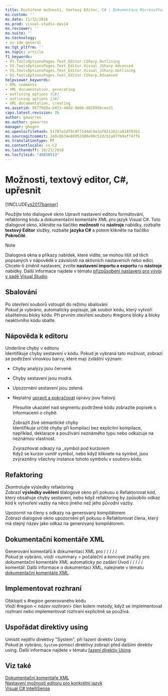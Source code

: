 ```yaml
---
title: Rozšířené možnosti, textový Editor, C# | Dokumentace Microsoftu
ms.custom: ''
ms.date: 11/15/2016
ms.prod: visual-studio-dev14
ms.reviewer: ''
ms.suite: ''
ms.technology:
- vs-ide-general
ms.tgt_pltfrm: ''
ms.topic: article
f1_keywords:
- VS.ToolsOptionsPages.Text_Editor.CSharp.Outlining
- VS.ToolsOptionsPages.Text_Editor.Visual_JSharp.Advanced
- VS.ToolsOptionsPages.Text_Editor.Visual_JSharp.Outlining
- VS.ToolsOptionsPages.Text_Editor.CSharp.Advanced
helpviewer_keywords:
- XML comments
- XML documentation, generating
- outlining options [C#]
- outlining options [J#]
- XML documentation, creating
ms.assetid: 947f9d9a-b0f3-408d-9866-d82895bcee31
caps.latest.revision: 26
author: gewarren
ms.author: gewarren
manager: ghogen
ms.openlocfilehash: 51707a1df9c9f7144dc9a3af021262ca818f03b1
ms.sourcegitcommit: 240c8b34e80952d00e90c52dcb1a077b9aff47f6
ms.translationtype: MT
ms.contentlocale: cs-CZ
ms.lasthandoff: 10/23/2018
ms.locfileid: "49850513"
---
```

# <a name="options-text-editor-c-advanced"></a>Možnosti, textový editor, C#, upřesnit
[!INCLUDE[vs2017banner](../../includes/vs2017banner.md)]

  
Použijte toto dialogové okno Upravit nastavení editoru formátování, refaktoring kódu a dokumentační komentáře XML pro jazyk Visual C#. Toto dialogové okno, klikněte na tlačítko **možnosti** na **nástroje** nabídky, rozbalte **textový Editor** složky, rozbalte **jazyka C#** a potom klikněte na tlačítko  **Pokročilé**.  
  
> [!NOTE]
>  Dialogová okna a příkazy nabídek, které vidíte, se mohou lišit od těch popsaných v nápovědě v závislosti na aktivních nastaveních nebo edici. Chcete-li změnit nastavení, zvolte **nastavení importu a exportu** na **nástroje** nabídky. Další informace najdete v tématu [přizpůsobení nastavení pro vývoj v sadě Visual Studio](http://msdn.microsoft.com/en-us/22c4debb-4e31-47a8-8f19-16f328d7dcd3).  
  
## <a name="outlining"></a>Sbalování  
 Po otevření souborů vstoupit do režimu sbalování  
 Pokud je vybráno, automaticky popisuje, jak soubor kódu, který vytvoří sbalitelnou bloky kódu. Při prvním otevření souboru #regions bloky a bloky neaktivního kódu sbalte.  
  
## <a name="editor-help"></a>Nápověda k editoru  
 Underline chyby v editoru  
 Identifikuje chyby sestavení v kódu. Pokud je vybraná tato možnost, zobrazí se podtržení vlnovkou barvy, které mají zvláštní význam:  
  
- Chyby analýzy jsou červené.  
  
- Chyby sestavení jsou modrá.  
  
- Upozornění sestavení jsou zelená.  
  
- Neplatný [upravit a pokračovat](../../debugger/edit-and-continue.md) úpravy jsou fialový.  
  
  Přesuňte ukazatel nad segmentu podtržené kódu zobrazíte popisek s informacemi o chybě.  
  
  Zobrazit živé sémantické chyby  
  Identifikuje určité chyby při kompilaci bez explicitní kompilace, například, deklarace a používání neznámého typu nebo odkazuje na neznámou vlastnost.  
  
  Zvýrazňovat odkazy na _symbol pod kurzorem  
  Když se kurzor uvnitř symbol, nebo když kliknete na symbol, jsou zvýrazněny všechny instance tohoto symbolu v souboru kódu.  
  
## <a name="refactoring"></a>Refaktoring  
 Zkontrolujte výsledky refaktoring  
 Zobrazí **výsledky ověření** dialogové okno při pokusu o Refaktorovat kód, který obsahuje chyby sestavení, nebo když refaktoring by způsobilo odkaz kód k vytvoření vazby na něco jiného než jeho původní vazby.  
  
 Upozornit na členy s odkazy na generovaný kompilátorem  
 Zobrazí dialogové okno upozornění při pokusu o Refaktorovat člena, který má stejný název jako odkaz na generovaný kompilátorem.  
  
## <a name="xml-documentation-comments"></a>Dokumentační komentáře XML  
 Generování komentářů k dokumentaci XML pro / / / / /  
 Pokud je vybráno, vloží \<summary > počáteční a koncové značky pro dokumentační komentáře XML automaticky po zadání Úvod / / / / / komentář. Další informace o dokumentaci XML, naleznete v tématu [dokumentační komentáře XML](http://msdn.microsoft.com/library/803b7f7b-7428-4725-b5db-9a6cff273199).  
  
## <a name="implement-interface"></a>Implementovat rozhraní  
 Obklopit s #region generovaného kódu  
 Vloží #region \< *název rozhraní*> člen kolem metody, když se implementovat rozhraní nebo implementovat rozhraní explicitně se používá.  
  
## <a name="organize-usings"></a>Uspořádat direktivy using  
 Umístit nejdřív direktivy "System", při řazení direktiv Using  
 Pokud je vybráno, `System` pomocí direktivy zobrazí před dalšími direktiv using. Další informace najdete v tématu [řazení direktiv Using](../../misc/sort-usings.md).  
  
## <a name="see-also"></a>Viz také  
 [Dokumentační komentáře XML](http://msdn.microsoft.com/library/803b7f7b-7428-4725-b5db-9a6cff273199)   
 [Nastavení možností editoru pro konkrétní jazyk](../../ide/reference/setting-language-specific-editor-options.md)   
 [Visual C# IntelliSense](../../ide/visual-csharp-intellisense.md)



